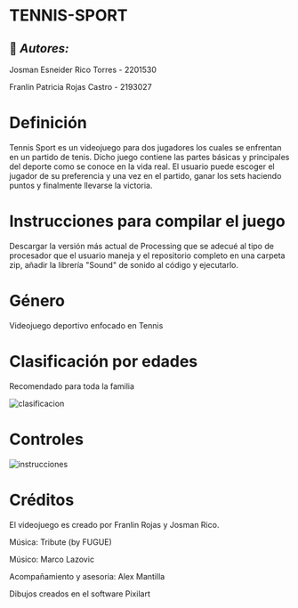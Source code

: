 # TENNIS-SPORT

## :pushpin: ***Autores:***

Josman Esneider Rico Torres - 2201530

Franlin Patricia Rojas Castro - 2193027

# Definición

Tennis Sport es un videojuego para dos jugadores los cuales se enfrentan en un partido de tenis. Dicho juego contiene las partes básicas y principales del deporte como se conoce en la vida real. El usuario puede escoger el jugador de su preferencia y una vez en el partido, ganar los sets haciendo puntos y finalmente llevarse la victoria.

# Instrucciones para compilar el juego

Descargar la versión más actual de Processing que se adecué al tipo de procesador que el usuario maneja y el repositorio completo en una carpeta zip, añadir la librería "Sound" de sonido al código y ejecutarlo.

# Género

Videojuego deportivo enfocado en Tennis

# Clasificación por edades

Recomendado para toda la familia

![clasificacion](https://user-images.githubusercontent.com/90159928/138395725-9b69ecc7-123d-476c-b2e6-d39ce0427ab1.png)



# Controles


![instrucciones](https://user-images.githubusercontent.com/90159928/138395947-6fca93f3-ac21-48eb-ad52-a23ad1904f38.png)



# Créditos

El videojuego es creado por Franlin Rojas y Josman Rico.

Música: Tribute (by FUGUE)

Músico: Marco Lazovic

Acompañamiento y asesoria: Alex Mantilla

Dibujos creados en el software Pixilart 
